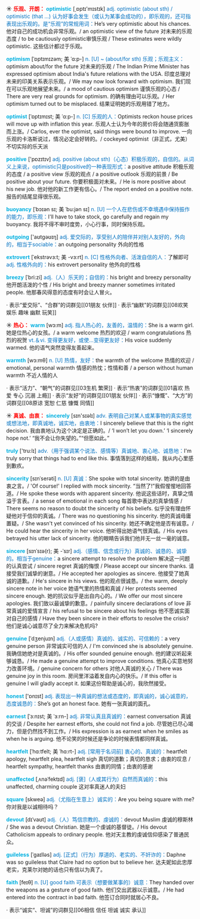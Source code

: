 ☀ <font color="red">**乐观、开朗：**</font>
<font color="sky blue">**optimistic**</font> [͵ɒptɪ'mɪstɪk] 
<font color="#0070c0">adj. optimistic (about sth) / optimistic (that ...) 认为好事会发生（或认为某事会成功的），即乐观的，还可指表现出乐观的。是“乐观”的常规用词：</font>He’s very optimistic about his chances. 他对自己的成功机会非常乐观。/ an optimistic view of the future 对未来的乐观态度 / to be cautiously optimistic审慎乐观 / These estimates were wildly optimistic. 这些估计都过于乐观。
           
<font color="sky blue">**optimism**</font> [ˈɒptɪmɪzəm; 美 ˈɑ:p-]
<font color="#0070c0">n. [U] ~ (about/for sth) 乐观；乐观主义：</font>optimism about/for the future 对未来的乐观 / The Indian Prime Minister has expressed optimism about India's future relations with the USA. 印度总理对未来的印美关系表示乐观。/ We may now look forward with optimism. 我们现在可以乐观地展望未来。/ a mood of cautious optimism 谨慎乐观的心态 / There are very real grounds for optimism. 的确有理由可以乐观。/ Her optimism turned out to be misplaced. 结果证明她的乐观用错了地方。

<font color="sky blue">**optimist**</font> [ˈɒptɪmɪst; 美 ˈɑ:p-]
<font color="#0070c0">n. [C] 乐观的人：</font>Optimists reckon house prices will move up with inflation this year. 乐观人士认为今年的房价将会随通货膨胀而上涨。/ Carlos, ever the optimist, said things were bound to improve. 一向乐观的卡洛斯说过，情况必定会好转的。/ cockeyed optimist（非正式，尤美）不切实际的乐天派

<font color="sky blue">**positive**</font> ['pɒzɪtɪv] 
<font color="#0070c0">adj. positive (about sth)（心态）积极乐观的，自信的。从词义上来说，optimistic只是positive的一种表现形式：</font>a positive attitude 积极乐观的态度 / a positive view 乐观的观点 / a positive outlook 乐观的前景 / Be positive about your future. 你要积极面对未来。/ He is more positive about his new job. 他对他的新工作更有信心。/ The report ended on a positive note. 报告的结尾显得很乐观。
           
<font color="sky blue">**buoyancy**</font> [ˈbɔɪən sɪ; 美 ˈbu:jən sɪ]
<font color="#0070c0">n. [U] 一个人在悲伤或不幸境遇中保持振作的能力，即乐观：</font>I'll have to take stock, go carefully and regain my buoyancy. 我将不得不审时度势，小心行事，同时保持乐观。

<font color="sky blue">**outgoing**</font> ['aʊtɡəʊɪŋ] 
<font color="#0070c0">adj. 爱交际的，享受别人的陪伴并对别人友好的，外向的，相当于sociable：</font>an outgoing personality 外向的性格
           
<font color="sky blue">**extrovert**</font> [ˈekstrəvɜ:t; 美 -vɜ:rt]
<font color="#0070c0">n. [C] 性格外向者、活泼自信的人：</font>了解即可 <font color="#0070c0">adj. 性格外向的：</font>his extrovert personality 他外向的性格          
           
<font color="sky blue">**breezy**</font> [ˈbri:zi]
<font color="#0070c0">adj.（人）乐天的；自信的：</font>his bright and breezy personality 他开朗活泼的个性 / His bright and breezy manner sometimes irritated people. 他那春风得意的态度有时会让人冒火。

· 表示“爱交际”、“合群”的词群见[[01朋友 伙伴]]
· 表示“幽默”的词群见[[08欢笑 娱乐 趣味 幽默 玩笑]]

☀ <font color="red">**热心：**</font>
<font color="sky blue">**warm**</font> [wɔ:m] 
<font color="#0070c0">adj. 指人热心的，友善的，温情的：</font>She is a warm girl. 她是位热心的女孩。/ a warm welcome 热烈的欢迎 / warm congratulations 热烈的祝贺 <font color="#0070c0">vt.＆vi. 变得更友好，或使…变得更友好：</font>His voice suddenly warmed. 他的语气突然变得友善起来。

<font color="sky blue">**warmth**</font> [wɔ:mθ] 
<font color="#0070c0">n. [U] 热情，友好：</font>the warmth of the welcome 热情的欢迎 / emotional, personal warmth 情感的热忱；性情和善 / a person without human warmth 不近人情的人

· 表示“活力”、“朝气”的词群见[[03生机 繁荣]]
· 表示“热衷”的词群见[[01喜欢 热爱 专心 沉溺 上瘾]]
· 表示“友好”的词群见[[01朋友 伙伴]]
· 表示“慷慨”、“大方”的词群见[[08原谅 宽恕 仁慈 慷慨 同情]]

☀ <font color="red">**真诚、由衷：**</font>
<font color="sky blue">**sincerely**</font> [sɪn'sɪəlɪ] 
<font color="#0070c0">adv. 表明自己对某人或某事物的真实感觉或想法地，即真诚地，诚实地，由衷地：</font>I sincerely believe that this is the right decision. 我由衷地认为这个决定是正确的。/ ‘I won’t let you down.’ ‘I sincerely hope not.’ “我不会让你失望的。”“但愿如此。”

<font color="sky blue">**truly**</font> ['tru:lɪ] 
<font color="#0070c0">adv.（用于强调某个说法、感情等）真诚地、衷心地、诚恳地：</font>I'm truly sorry that things had to end like this. 事情落到这样的结局，我从内心里感到歉疚。
    
<font color="sky blue">**sincerity**</font> [sɪnˈserəti]
<font color="#0070c0">n. [U] 真诚：</font>She spoke with total sincerity. 她讲的是由衷之言。/ 'Of course!' I replied with mock sincerity. “当然了!”我假惺惺地回答道。/ He spoke these words with apparent sincerity. 他说这些话时，真挚之情溢于言表。/ a sense of emotional in each song 每首歌中表达的真挚情感 / There seems no reason to doubt the sincerity of his beliefs. 似乎没有理由怀疑他对于信仰的真诚。/ There was no questioning his sincerity. 他的真诚毋庸置疑。/ She wasn't yet convinced of his sincerity. 她还不确定他是否有诚意。/ He could hear the sincerity in her voice. 他听得出她语气很真诚。/ His eyes betrayed his utter lack of sincerity. 他的眼睛告诉我们他并无一丝一毫的诚意。

<font color="sky blue">**sincere**</font> [sɪnˈsɪə(r); 美 -ˈsɪr]
<font color="#0070c0">adj.（感情、信念或行为）真诚的、诚恳的、诚挚的。相当于genuine：</font>a sincere attempt to resolve the problem 解决这一问题的认真尝试 / sincere regret 真诚的悔恨 / Please accept our sincere thanks. 请接受我们诚挚的谢意。/ He accepted her apologies as sincere. 他接受了她真诚的道歉。/ He's sincere in his views. 他的观点很诚恳。/ the warm, deeply sincere note in her voice 她语气里的热情和真诚 / Her protests seemed sincere enough. 她的抗议似乎是出自内心的。/ We offer our most sincere apologies. 我们致以最诚挚的歉意。/ painfully sincere declarations of love 非常真诚的爱情宣言 / his refusal to be sincere about his feelings 他不愿诚实面对自己的感情 / Have they been sincere in their efforts to resolve the crisis? 他们是诚心诚意尽了全力来解决危机吗?
  
<font color="sky blue">**genuine**</font> [ˈdʒenjuɪn]
<font color="#0070c0">adj.（人或感情）真诚的、诚实的、可信赖的：</font>a very genuine person 非常诚实可信的人 / I'm convinced she is absolutely genuine. 我确信她绝对是真诚的。/ His offer sounded genuine enough. 他的建议听起来够诚恳。/ He made a genuine attempt to improve conditions. 他真心实意地努力改善环境。/ genuine concern for others 对他人真诚的关心 / There was genuine joy in this room. 房间里洋溢着发自内心的快乐。/ If this offer is genuine I will gladly accept it. 如果这份帮助是诚心的，我欣然接受。

<font color="sky blue">**honest**</font> ['ɒnɪst] 
<font color="#0070c0">adj. 表现出一种真诚的想法或态度的，即真诚的，诚心诚意的，态度诚恳的：</font>She’s got an honest face. 她有一张真诚的面孔。
           
<font color="sky blue">**earnest**</font> [ˈɜ:nɪst; 美 ˈɜ:rn-]
<font color="#0070c0">adj. 非常认真且真诚的：</font>earnest conversation 真诚的交谈 / Despite her earnest efforts, she could not find a job. 尽管她已尽心竭力，但是仍然找不到工作。/ His expression is as earnest when he smiles as when he is arguing. 他不论笑的时候还是争论的时候表情都同样真诚。
           
<font color="sky blue">**heartfelt**</font> [ˈhɑ:tfelt; 美 ˈhɑ:rt-]
<font color="#0070c0">adj. [常用于名词前] 衷心的、真诚的：</font>heartfelt apology, heartfelt plea, heartfelt sigh 真切的道歉；真切的恳求；由衷的叹息 / heartfelt sympathy, heartfelt thanks 由衷的同情；由衷的感谢
           
<font color="sky blue">**unaffected**</font> [ˌʌnəˈfektɪd]
<font color="#0070c0">adj. [褒]（人或其行为）自然而真诚的：</font>this unaffected, charming couple 这对率真迷人的夫妇

<font color="sky blue">**square**</font> [skweə] 
<font color="#0070c0">adj.（尤指在生意上）诚实的：</font>Are you being square with me? 你对我是以诚相待吗？
           
<font color="sky blue">**devout**</font> [dɪˈvaʊt]
<font color="#0070c0">adj.（人）笃信宗教的、虔诚的：</font>devout Muslim 虔诚的穆斯林 / She was a devout Christian. 她是一个虔诚的基督徒。/ His devout Catholicism appeals to ordinary people. 他对天主教的虔诚信仰感染了普通民众。
           
<font color="sky blue">**guileless**</font> [ˈgaɪlləs]
<font color="#0070c0">adj. [正式]（行为）厚道的、老实的、不奸诈的：</font>Daphne was so guileless that Claire had no option but to believe her. 达夫妮如此忠厚老实，克莱尔对她的话也只有信以为真了。

<font color="sky blue">**faith**</font> [feɪθ] 
<font color="#0070c0">n. [U] good faith 可表示（想要做某事的）诚意：</font>They handed over the weapons as a gesture of good faith. 他们交出武器以示诚意。/ He had entered into the contract in bad faith. 他签订合同时就居心不良。

· 表示“诚实“、坦诚”的词群见[[06相信 信任 坦诚 诚实 承认]]
